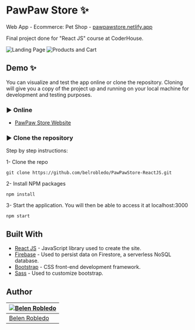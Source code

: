 # PawPaw Store ✨

Web App - Ecommerce: Pet Shop - [pawpawstore.netlify.app](https://pawpawstore.netlify.app/)

Final project done for "React JS" course at CoderHouse.

![Landing Page](https://i.imgur.com/Dlrcbgw.png)
![Products and Cart](https://i.imgur.com/8QTEvse.png)

## Demo ✨

You can visualize and test the app online or clone the repository. Cloning will give you a copy of the project up and running on
your local machine for development and testing purposes.

### ▶ Online

- [PawPaw Store Website](https://pawpawstore.netlify.app/)

### ▶ Clone the repository

Step by step instructions:

1- Clone the repo

    git clone https://github.com/belrobledo/PawPawStore-ReactJS.git

2- Install NPM packages

    npm install

3- Start the application. You will then be able to access it at localhost:3000

    npm start

## Built With

  - [React JS](https://reactjs.org/) - JavaScript library used to create the site.
  - [Firebase](https://creativecommons.org/) - Used to persist data on Firestore, a serverless NoSQL database.
  - [Bootstrap](https://getbootstrap.com/) - CSS front-end development framework.
  - [Sass](https://sass-lang.com/) - Used to customize bootstrap.

## Author
[![Belen Robledo](https://avatars.githubusercontent.com/u/106560013?v=4&s=144)](https://github.com/belrobledo)  | 
---|
[Belen Robledo ](https://github.com/belrobledo) |

